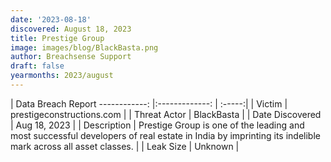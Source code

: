 ```yaml
---
date: '2023-08-18'
discovered: August 18, 2023
title: Prestige Group
image: images/blog/BlackBasta.png
author: Breachsense Support
draft: false
yearmonths: 2023/august
---
```



| Data Breach Report
------------:     |:-------------:    | :-----:|
| Victim      | prestigeconstructions.com      | 
| Threat Actor      |  BlackBasta     | 
| Date Discovered      | Aug 18, 2023      | 
| Description      | Prestige Group is one of the leading and most successful developers of real estate in India by imprinting its indelible mark across all asset classes.      | 
| Leak Size      | Unknown      | 

